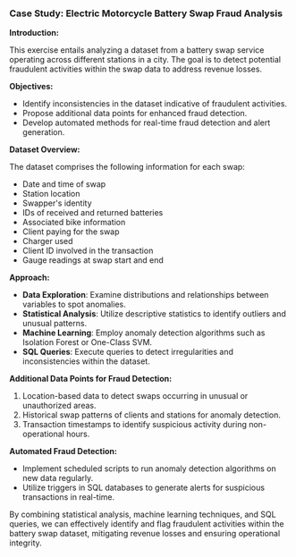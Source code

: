 ### Case Study: Electric Motorcycle Battery Swap Fraud Analysis

**Introduction:**

This exercise entails analyzing a dataset from a battery swap service operating across different stations in a city. The goal is to detect potential fraudulent activities within the swap data to address revenue losses.

**Objectives:**

- Identify inconsistencies in the dataset indicative of fraudulent activities.
- Propose additional data points for enhanced fraud detection.
- Develop automated methods for real-time fraud detection and alert generation.

**Dataset Overview:**

The dataset comprises the following information for each swap:

- Date and time of swap
- Station location
- Swapper's identity
- IDs of received and returned batteries
- Associated bike information
- Client paying for the swap
- Charger used
- Client ID involved in the transaction
- Gauge readings at swap start and end

**Approach:**

- **Data Exploration**: Examine distributions and relationships between variables to spot anomalies.
- **Statistical Analysis**: Utilize descriptive statistics to identify outliers and unusual patterns.
- **Machine Learning**: Employ anomaly detection algorithms such as Isolation Forest or One-Class SVM.
- **SQL Queries**: Execute queries to detect irregularities and inconsistencies within the dataset.

**Additional Data Points for Fraud Detection:**

1. Location-based data to detect swaps occurring in unusual or unauthorized areas.
2. Historical swap patterns of clients and stations for anomaly detection.
3. Transaction timestamps to identify suspicious activity during non-operational hours.

**Automated Fraud Detection:**

- Implement scheduled scripts to run anomaly detection algorithms on new data regularly.
- Utilize triggers in SQL databases to generate alerts for suspicious transactions in real-time.

By combining statistical analysis, machine learning techniques, and SQL queries, we can effectively identify and flag fraudulent activities within the battery swap dataset, mitigating revenue losses and ensuring operational integrity.
